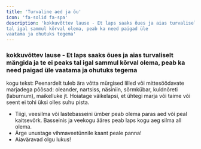 ```yaml
---
title: 'Turvaline aed ja õu'
icon: 'fa-solid fa-spa'
description: 'kokkuvõttev lause - Et laps saaks õues ja aias turvaliselt mängida ja te ei peaks
tal igal sammul kõrval olema, peab ka need paigad üle
vaatama ja ohutuks tegema'
---
```


### kokkuvõttev lause - Et laps saaks õues ja aias turvaliselt mängida ja te ei peaks tal igal sammul kõrval olema, peab ka need paigad üle vaatama ja ohutuks tegema

kogu tekst:
Peenardelt tuleb ära võtta mürgised lilled või mittesöödavate marjadega põõsad: oleander, nartsiss, näsiniin,
sõrmkübar, kuldnõreti (laburnum), maikelluke jt. Hoiatage väikelapsi, et ühtegi marja või taime või seent ei
tohi üksi olles suhu pista.
- Tiigi, veesilma või lastebasseini ümber peab olema paras
aed või peal kaitsevõrk. Basseinis ja veekogu ääres peab
laps kogu aeg silma all olema.
- Ärge unustage vihmaveetünnile kaant peale panna!
- Aiaväravad olgu lukus!